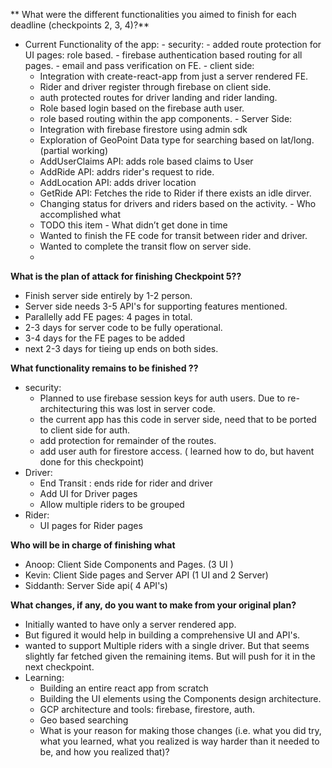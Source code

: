 **  What were the different functionalities you aimed to finish for each deadline (checkpoints 2, 3, 4)?**

 -   Current Functionality of the app:
	- security:
		 - added route protection for UI pages: role based.
		 - firebase authentication based routing for all pages.
		 - email and pass verification on FE. 
    - client side:
	    - Integration with create-react-app from just a server rendered FE.
	    - Rider and driver register through firebase on client side.
	    - auth protected routes for driver landing and rider landing.
	    - Role based login based on the firebase auth user.
	    - role based routing within the app components.
    - Server Side:
	    - Integration with firebase firestore using admin sdk
	    - Exploration of GeoPoint Data type for searching based on lat/long.(partial working)
	    - AddUserClaims API: adds role based claims to User
	    - AddRide API: addrs rider's request to ride.
	    - AddLocation API: adds driver location 
	    - GetRide API: Fetches the ride to Rider if there exists an idle dirver.
	    - Changing status for drivers and riders based on the activity.
    -   Who accomplished what
	    - TODO this item
    -   What didn’t get done in time
	    - Wanted to finish the FE code for transit between rider and driver.
	    - Wanted to complete the transit flow on server side.
	    - 
  **What is the plan of attack for finishing Checkpoint 5??** 


 - Finish server side entirely by 1-2 person.
 - Server side needs 3-5 API's for supporting features mentioned.
 - Parallelly add FE pages: 4 pages in total. 
 - 2-3 days for server code to be fully operational.
 - 3-4 days for the FE pages to be added
 - next 2-3 days for tieing up ends on both sides.
 
**What functionality remains to be finished ??** 

- security:
	- Planned to use firebase session keys for auth users. Due to re-architecturing this was lost in server code.
	- the current app has this code in server side, need that to be ported to client side for auth.
	- add protection for remainder of the routes.
	- add user auth for firestore access. ( learned how to do, but havent done for this checkpoint) 
 - Driver:
	- End Transit : ends ride for rider and driver
	- Add UI for Driver pages
	- Allow multiple riders to be grouped
 - Rider:
	- UI pages for Rider pages

**Who will be in charge of finishing what**

 - Anoop: Client Side Components and Pages. (3 UI ) 
 - Kevin: Client Side pages and Server API (1 UI and 2 Server) 
 - Siddanth: Server Side api( 4 API's)

**What changes, if any, do you want to make from your original plan?**

 - Initially wanted to have only a server rendered app.
 - But figured it would help in building a comprehensive UI and API's.
 - wanted to support Multiple riders with a single driver. But that seems slightly far fetched given the remaining items. But will push for it in the next checkpoint.
 - Learning:
	 - Building an entire react app from scratch
	 - Building the UI elements using the Components design architecture.
	 - GCP architecture and tools: firebase, firestore, auth.
	 -  Geo based searching 
    -   What is your reason for making those changes (i.e. what you did try, what you learned, what you realized is way harder than it needed to be, and how you realized that)?
